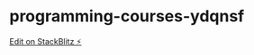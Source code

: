 # programming-courses-ydqnsf

[Edit on StackBlitz ⚡️](https://stackblitz.com/edit/programming-courses-ydqnsf)